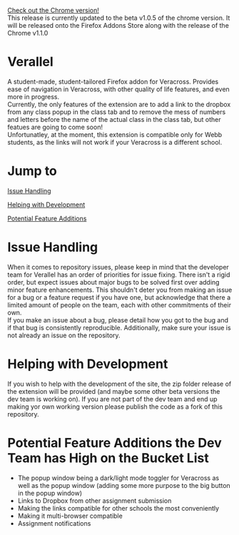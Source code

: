 <a href='https://github.com/Webb-School-Computer-Science-Club/Verallel'>Check out the Chrome version!</a><br>
This release is currently updated to the beta v1.0.5  of the chrome version. It will be released onto the Firefox Addons Store along with the release of the Chrome v1.1.0

# Verallel
A student-made, student-tailored Firefox addon for Veracross. Provides ease of navigation in Veracross, with other quality of life features, and even more in progress.<br>
Currently, the only features of the extension are to add a link to the dropbox from any class popup in the class tab and to remove the mess of numbers and letters before the name of the actual class in the class tab, but other featues are going to come soon!<br>
Unfortunatley, at the moment, this extension is compatible only for Webb students, as the links will not work if your Veracross is a different school. 

# Jump to
[Issue Handling](#issue-handling)

[Helping with Development](#helping-with-development)

[Potential Feature Additions](#potential-feature-addons-the-dev-team-has-high-on-the-bucket-list)

# Issue Handling
When it comes to repository issues, please keep in mind that the developer team for Verallel has an order of priorities for issue fixing. There isn't a rigid order, but expect issues about major bugs to be solved first over adding minor feature enhancements. This shouldn't deter you from making an issue for a bug or a feature request if you have one, but acknowledge that there a limited amount of people on the team, each with other commitments of their own. <br> If you make an issue about a bug, please detail how you got to the bug and if that bug is consistently reproducible. Additionally, make sure your issue is not already an issue on the repository. 

# Helping with Development
If you wish to help with the development of the site, the zip folder release of the extension will be provided (and maybe some other beta versions the dev team is working on). If you are not part of the dev team and end up making yor own working version please publish the code as a fork of this repository.

# Potential Feature Additions the Dev Team has High on the Bucket List
  - The popup window being a dark/light mode toggler for Veracross as well as the popup window (adding some more purpose to the big button in the popup window)
  - Links to Dropbox from other assignment submission
  - Making the links compatible for other schools the most conveniently
  - Making it multi-browser compatible
  - Assignment notifications

